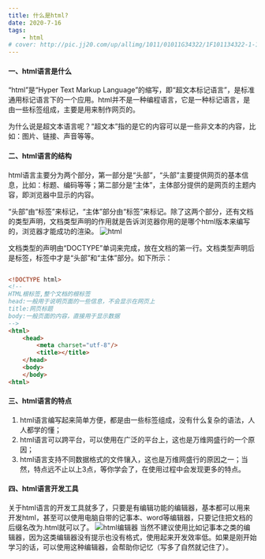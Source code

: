 ```yaml
---
title: 什么是html?
date: 2020-7-16
tags: 
    - html
# cover: http://pic.jj20.com/up/allimg/1011/01011G34322/1F101134322-1-1200.jpg
---
```

#### 一、html语言是什么

“html”是“Hyper Text Markup Language”的缩写，即“超文本标记语言”，是标准通用标记语言下的一个应用。html并不是一种编程语言，它是一种标记语言，是由一些标签组成，主要是用来制作网页的。

为什么说是超文本语言呢？“超文本”指的是它的内容可以是一些非文本的内容，比如：图片、链接、声音等等。
<!--more-->
#### 二、html语言的结构

html语言主要分为两个部分，第一部分是“头部”，“头部”主要提供网页的基本信息，比如：标题、编码等等；第二部分是“主体”，主体部分提供的是网页的主题内容，即浏览器中显示的内容。

“头部”由“<hend>标签”来标记，“主体”部分由“<body>标签”来标记。除了这两个部分，还有文档的类型声明，文档类型声明的作用就是告诉浏览器你用的是哪个html版本来编写的，浏览器才能成功的渲染。
![html]('https://pics5.baidu.com/feed/09fa513d269759eef1d3b6fa63bef0126c22dfcf.jpeg?token=54355b03c86c626f18d323a5e6a2c62e&s=A483F014850AAF137EBE77930300C08C')

文档类型的声明由“DOCTYPE”单词来完成，放在文档的第一行。文档类型声明后是<html>标签，<html>标签中才是“头部”和“主体”部分。如下所示：

```html

<!DOCTYPE html>
<!--
HTML根标签,整个文档的根标签
head:一般用于说明页面的一些信息，不会显示在网页上
title:网页标题
body:一般页面的内容，直接用于显示数据
-->
<html>
    <head>
        <meta charset="utf-8"/>
        <title></title>
    </head>
    <body>
    </body>
<html>
```
#### 三、html语言的特点

1. html语言编写起来简单方便，都是由一些标签组成，没有什么复杂的语法，人人都学的懂；
2. html语言可以跨平台，可以使用在广泛的平台上，这也是万维网盛行的一个原因；
3. html语言支持不同数据格式的文件镶入，这也是万维网盛行的原因之一；当然，特点远不止以上3点，等你学会了，在使用过程中会发现更多的特点。

#### 四、html语言开发工具

关于html语言的开发工具就多了，只要是有编辑功能的编辑器，基本都可以用来开发html，甚至可以使用电脑自带的记事本、word等编辑器，只要记住把文档的后缀名改为.html就可以了。
![html编辑器](https://pics6.baidu.com/feed/37d3d539b6003af374d76377e46f75581038b606.jpeg?token=6f57505add27106cc016f77c74608b1c&s=A98CE0139F0A62C61275C8500300C0F0)
当然不建议使用比如记事本之类的编辑器，因为这类编辑器没有提示也没有格式，使用起来开发效率低。如果是刚开始学习的话，可以使用这种编辑器，会帮助你记忆（写多了自然就记住了）。
